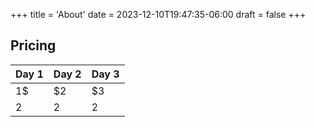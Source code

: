 +++
title = 'About'
date = 2023-12-10T19:47:35-06:00
draft = false
+++

<section class=post>

## Pricing
<div class=table-wrapper>

| Day 1 | Day 2 | Day 3 |
| - | - | - |
| 1$ | $2| $3 | 
| 2 | 2 | 2 | 

</div>

</section>